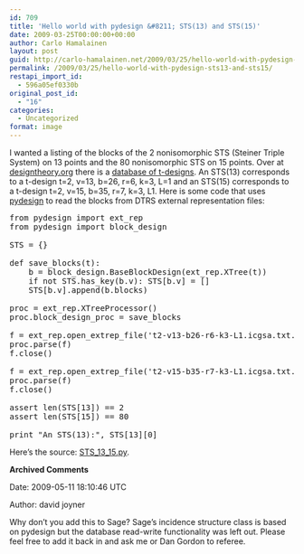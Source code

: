 ```yaml
---
id: 709
title: 'Hello world with pydesign &#8211; STS(13) and STS(15)'
date: 2009-03-25T00:00:00+00:00
author: Carlo Hamalainen
layout: post
guid: http://carlo-hamalainen.net/2009/03/25/hello-world-with-pydesign-sts13-and-sts15/
permalink: /2009/03/25/hello-world-with-pydesign-sts13-and-sts15/
restapi_import_id:
  - 596a05ef0330b
original_post_id:
  - "16"
categories:
  - Uncategorized
format: image
---
```

I wanted a listing of the blocks of the 2 nonisomorphic STS (Steiner Triple System) on 13 points and the 80 nonisomorphic STS on 15 points. Over at [designtheory.org](http://designtheory.org) there is a [database of t-designs](http://designtheory.org/database/t-designs/). An STS(13) corresponds to a t-design t=2, v=13, b=26, r=6, k=3, L=1 and an STS(15) corresponds to a t-design t=2, v=15, b=35, r=7, k=3, L1. Here is some code that uses [pydesign](http://designtheory.org/software/pydesign/) to read the blocks from DTRS external representation files:

<pre>from pydesign import ext_rep
from pydesign import block_design

STS = {}

def save_blocks(t):
    b = block_design.BaseBlockDesign(ext_rep.XTree(t))
    if not STS.has_key(b.v): STS[b.v] = []
    STS[b.v].append(b.blocks)

proc = ext_rep.XTreeProcessor()
proc.block_design_proc = save_blocks

f = ext_rep.open_extrep_file('t2-v13-b26-r6-k3-L1.icgsa.txt.bz2')
proc.parse(f)
f.close()

f = ext_rep.open_extrep_file('t2-v15-b35-r7-k3-L1.icgsa.txt.bz2')
proc.parse(f)
f.close()

assert len(STS[13]) == 2
assert len(STS[15]) == 80

print "An STS(13):", STS[13][0]
</pre>

Here&#8217;s the source: [STS\_13\_15.py](http://carlo-hamalainen.net/code/STS_13_15.py).

**Archived Comments**

Date: 2009-05-11 18:10:46 UTC

Author: david joyner

Why don&#8217;t you add this to Sage? Sage&#8217;s incidence structure class is based on pydesign but the database read-write functionality was left out. Please feel free to add it back in and ask me or Dan Gordon to referee.